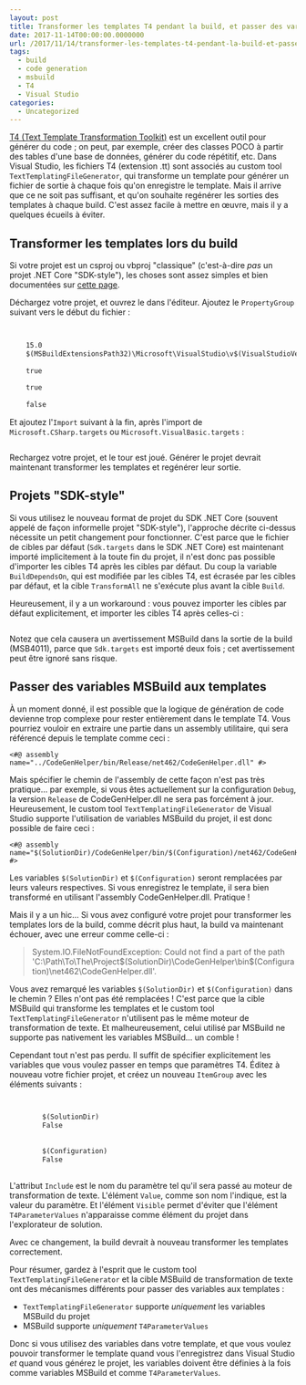 ```yaml
---
layout: post
title: Transformer les templates T4 pendant la build, et passer des variables du projet
date: 2017-11-14T00:00:00.0000000
url: /2017/11/14/transformer-les-templates-t4-pendant-la-build-et-passer-des-variables-du-projet/
tags:
  - build
  - code generation
  - msbuild
  - T4
  - Visual Studio
categories:
  - Uncategorized
---
```



[T4 (Text Template Transformation Toolkit)](https://docs.microsoft.com/en-us/visualstudio/modeling/code-generation-and-t4-text-templates) est un excellent outil pour générer du code ; on peut, par exemple, créer des classes POCO à partir des tables d'une base de données, générer du code répétitif, etc. Dans Visual Studio, les fichiers T4 (extension .tt) sont associés au custom tool `TextTemplatingFileGenerator`, qui transforme un template pour générer un fichier de sortie à chaque fois qu'on enregistre le template. Mais il arrive que ce ne soit pas suffisant, et qu'on souhaite regénérer les sorties des templates à chaque build. C'est assez facile à mettre en œuvre, mais il y a quelques écueils à éviter.

## Transformer les templates lors du build

Si votre projet est un csproj ou vbproj "classique" (c'est-à-dire *pas* un projet .NET Core "SDK-style"), les choses sont assez simples et bien documentées sur [cette page](https://docs.microsoft.com/en-us/visualstudio/modeling/code-generation-in-a-build-process).

Déchargez votre projet, et ouvrez le dans l'éditeur. Ajoutez le `PropertyGroup` suivant vers le début du fichier :

```xml

    
    15.0
    $(MSBuildExtensionsPath32)\Microsoft\VisualStudio\v$(VisualStudioVersion)
    
    true
    
    true
    
    false
```

Et ajoutez l'`Import` suivant à la fin, après l'import de `Microsoft.CSharp.targets` ou `Microsoft.VisualBasic.targets` :

```xml

```

Rechargez votre projet, et le tour est joué. Générer le projet devrait maintenant transformer les templates et regénérer leur sortie.

## Projets "SDK-style"

Si vous utilisez le nouveau format de projet du SDK .NET Core (souvent appelé de façon informelle projet "SDK-style"), l'approche décrite ci-dessus nécessite un petit changement pour fonctionner. C'est parce que le fichier de cibles par défaut (`Sdk.targets` dans le SDK .NET Core) est maintenant importé implicitement à la toute fin du projet, il n'est donc pas possible d'importer les cibles T4 après les cibles par défaut. Du coup la variable `BuildDependsOn`, qui est modifiée par les cibles T4, est écrasée par les cibles par défaut, et la cible `TransformAll` ne s'exécute plus avant la cible `Build`.

Heureusement, il y a un workaround : vous pouvez importer les cibles par défaut explicitement, et importer les cibles T4 après celles-ci :

```xml

```

Notez que cela causera un avertissement MSBuild dans la sortie de la build (MSB4011), parce que `Sdk.targets` est importé deux fois ; cet avertissement peut être ignoré sans risque.

## Passer des variables MSBuild aux templates

À un moment donné, il est possible que la logique de génération de code devienne trop complexe pour rester entièrement dans le template T4. Vous pourriez vouloir en extraire une partie dans un assembly utilitaire, qui sera référencé depuis le template comme ceci :

```
<#@ assembly name="../CodeGenHelper/bin/Release/net462/CodeGenHelper.dll" #>
```

Mais spécifier le chemin de l'assembly de cette façon n'est pas très pratique... par exemple, si vous êtes actuellement sur la configuration `Debug`, la version `Release` de CodeGenHelper.dll ne sera pas forcément à jour. Heureusement, le custom tool `TextTemplatingFileGenerator` de Visual Studio supporte l'utilisation de variables MSBuild du projet, il est donc possible de faire ceci :

```
<#@ assembly name="$(SolutionDir)/CodeGenHelper/bin/$(Configuration)/net462/CodeGenHelper.dll" #>
```

Les variables `$(SolutionDir)` et `$(Configuration)` seront remplacées par leurs valeurs respectives. Si vous enregistrez le template, il sera bien transformé en utilisant l'assembly CodeGenHelper.dll. Pratique !

Mais il y a un hic... Si vous avez configuré votre projet pour transformer les templates lors de la build, comme décrit plus haut, la build va maintenant échouer, avec une erreur comme celle-ci :


> System.IO.FileNotFoundException: Could not find a part of the path 'C:\Path\To\The\Project\$(SolutionDir)\CodeGenHelper\bin\$(Configuration)\net462\CodeGenHelper.dll'.


Vous avez remarqué les variables `$(SolutionDir)` et `$(Configuration)` dans le chemin ? Elles n'ont pas été remplacées ! C'est parce que la cible MSBuild qui transforme les templates et le custom tool `TextTemplatingFileGenerator` n'utilisent pas le même moteur de transformation de texte. Et malheureusement, celui utilisé par MSBuild ne supporte pas nativement les variables MSBuild... un comble !

Cependant tout n'est pas perdu. Il suffit de spécifier explicitement les variables que vous voulez passer en temps que paramètres T4. Éditez à nouveau votre fichier projet, et créez un nouveau `ItemGroup` avec les éléments suivants :

```xml

    
        $(SolutionDir)
        False
    
    
        $(Configuration)
        False
    
```

L'attribut `Include` est le nom du paramètre tel qu'il sera passé au moteur de transformation de texte. L'élément `Value`, comme son nom l'indique, est la valeur du paramètre. Et l'élément `Visible` permet d'éviter que l'élément `T4ParameterValues` n'apparaisse comme élément du projet dans l'explorateur de solution.

Avec ce changement, la build devrait à nouveau transformer les templates correctement.

Pour résumer, gardez à l'esprit que le custom tool `TextTemplatingFileGenerator` et la cible MSBuild de transformation de texte ont des mécanismes différents pour passer des variables aux templates :

- `TextTemplatingFileGenerator` supporte *uniquement* les variables MSBuild du projet
- MSBuild supporte *uniquement* `T4ParameterValues`


Donc si vous utilisez des variables dans votre template, et que vous voulez pouvoir transformer le template quand vous l'enregistrez dans Visual Studio *et* quand vous générez le projet, les variables doivent être définies à la fois comme variables MSBuild et comme `T4ParameterValues`.

